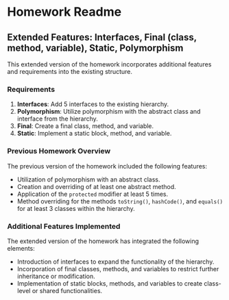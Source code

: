 # Homework Readme

## Extended Features: Interfaces, Final (class, method, variable), Static, Polymorphism

This extended version of the homework incorporates additional features and requirements into the existing structure.

### Requirements

1. **Interfaces**: Add 5 interfaces to the existing hierarchy.
2. **Polymorphism**: Utilize polymorphism with the abstract class and interface from the hierarchy.
3. **Final**: Create a final class, method, and variable.
4. **Static**: Implement a static block, method, and variable.

### Previous Homework Overview

The previous version of the homework included the following features:

- Utilization of polymorphism with an abstract class.
- Creation and overriding of at least one abstract method.
- Application of the `protected` modifier at least 5 times.
- Method overriding for the methods `toString()`, `hashCode()`, and `equals()` for at least 3 classes within the hierarchy.

### Additional Features Implemented

The extended version of the homework has integrated the following elements:

- Introduction of interfaces to expand the functionality of the hierarchy.
- Incorporation of final classes, methods, and variables to restrict further inheritance or modification.
- Implementation of static blocks, methods, and variables to create class-level or shared functionalities.